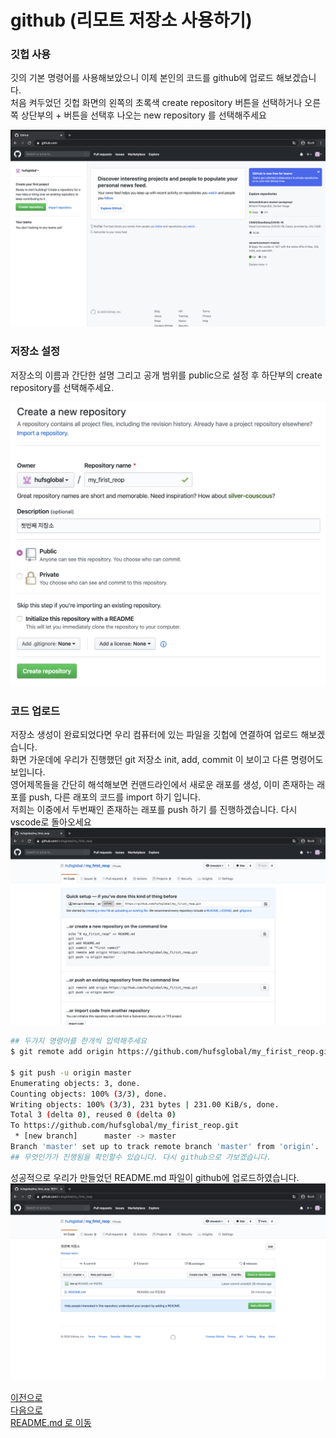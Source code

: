 github (리모트 저장소 사용하기)
=

### 깃헙 사용
깃의 기본 명령어를 사용해보았으니 이제 본인의 코드를 github에 업로드 해보겠습니다.  
처음 켜두었던 깃헙 화면의 왼쪽의 초록색 create repository 버튼을 선택하거나 오른쪽 상단부의 + 버튼을 선택후 나오는 new repository 를 선택해주세요

![github](image/github.png)

### 저장소 설정
저장소의 이름과 간단한 설명 그리고 공개 범위를 public으로 설정 후 하단부의 create repository를 선택해주세요.  

![github_1](image/github_1.png)

### 코드 업로드
저장소 생성이 완료되었다면 우리 컴퓨터에 있는 파일을 깃헙에 연결하여 업로드 해보겠습니다.  
화면 가운데에 우리가 진행했던 git 저장소 init, add, commit 이 보이고 다른 명령어도 보입니다.  
영어제목들을 간단히 해석해보면 컨맨드라인에서 새로운 래포를 생성, 이미 존재하는 래포를 push, 다른 래포의 코드를 import 하기  입니다.  
저희는 이중에서 두번째인 존재하는 래포를 push 하기 를 진행하겠습니다. 다시 vscode로 돌아오세요
![github_2](image/github_2.png)

``` bash
## 두가지 명령어를 한개씩 입력해주세요
$ git remote add origin https://github.com/hufsglobal/my_firist_reop.git

$ git push -u origin master
Enumerating objects: 3, done.
Counting objects: 100% (3/3), done.
Writing objects: 100% (3/3), 231 bytes | 231.00 KiB/s, done.
Total 3 (delta 0), reused 0 (delta 0)
To https://github.com/hufsglobal/my_firist_reop.git
 * [new branch]      master -> master
Branch 'master' set up to track remote branch 'master' from 'origin'.
## 무엇인가가 진행됨을 확인할수 있습니다. 다시 github으로 가보겠습니다. 
```

성공적으로 우리가 만들었던 README.md 파일이 github에 업로드하였습니다.  
![github_3](image/github_3.png)

[이전으로](git_2.md)   
[다음으로](git_4.md)  
[README.md 로 이동](README.md)  
